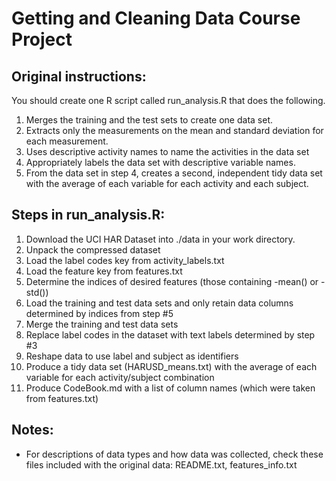 # Getting and Cleaning Data Course Project

## Original instructions:
You should create one R script called run_analysis.R that does the following.

1. Merges the training and the test sets to create one data set.
2. Extracts only the measurements on the mean and standard deviation for each measurement. 
3. Uses descriptive activity names to name the activities in the data set
4. Appropriately labels the data set with descriptive variable names. 
5. From the data set in step 4, creates a second, independent tidy data set with the average of each variable for each activity and each subject.

## Steps in run_analysis.R:
1. Download the UCI HAR Dataset into ./data in your work directory.
2. Unpack the compressed dataset
3. Load the label codes key from activity_labels.txt
4. Load the feature key from features.txt
5. Determine the indices of desired features (those containing -mean() or -std())
6. Load the training and test data sets and only retain data columns determined by indices from step #5
7. Merge the training and test data sets
8. Replace label codes in the dataset with text labels determined by step #3
9. Reshape data to use label and subject as identifiers
10. Produce a tidy data set (HARUSD_means.txt) with the average of each variable for each activity/subject combination
11. Produce CodeBook.md with a list of column names (which were taken from features.txt)

## Notes:
* For descriptions of data types and how data was collected, check these files included with the original data: README.txt, features_info.txt

